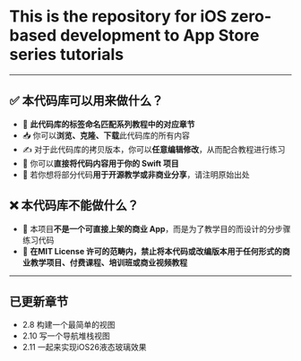 # This is the repository for iOS zero-based development to App Store series tutorials


---


## ✅ 本代码库可以用来做什么？

- 📌 **此代码库的标签命名匹配系列教程中的对应章节**
- 📥 你可以**浏览、克隆、下载**此代码库的所有内容
- ✍️ 对于此代码库的拷贝版本，你可以**任意编辑修改**，从而配合教程进行练习
- 🚀 你可以**直接将代码内容用于你的 Swift 项目**
- 📖 若你想将部分代码**用于开源教学或非商业分享**，请注明原始出处

## ❌ 本代码库**不能**做什么？

- 🚫 本项目**不是一个可直接上架的商业 App**，而是为了教学目的而设计的分步骤练习代码
- 🚫 **在MIT License 许可的范畴内，禁止将本代码或改编版本用于任何形式的商业教学项目、付费课程、培训班或商业视频教程**


---


## 已更新章节

- 2.8 构建一个最简单的视图
- 2.10 写一个导航堆栈视图
- 2.11 一起来实现iOS26液态玻璃效果



